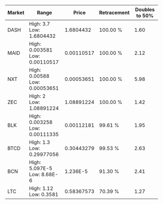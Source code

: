 | Market | Range | Price| Retracement | Doubles to 50% |
| --- | --- | --- | --- | --- |
| DASH | High: 3.7<br />Low: 1.6804432 | 1.6804432 | 100.00 % | 1.60 |
| MAID | High: 0.003581<br />Low: 0.00110517 | 0.00110517 | 100.00 % | 2.12 |
| NXT | High: 0.00588<br />Low: 0.00053651 | 0.00053651 | 100.00 % | 5.98 |
| ZEC | High: 2<br />Low: 1.08891224 | 1.08891224 | 100.00 % | 1.42 |
| BLK | High: 0.003258<br />Low: 0.00111335 | 0.00112181 | 99.61 % | 1.95 |
| BTCD | High: 1.3<br />Low: 0.29977056 | 0.30443279 | 99.53 % | 2.63 |
| BCN | High: 5.097E-5<br />Low: 8.68E-6 | 1.236E-5 | 91.30 % | 2.41 |
| LTC | High: 1.12<br />Low: 0.3581 | 0.58367573 | 70.39 % | 1.27 |
